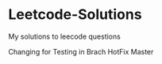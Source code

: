 # Leetcode-Solutions
My solutions to leecode questions

Changing for Testing in Brach HotFix
Master


